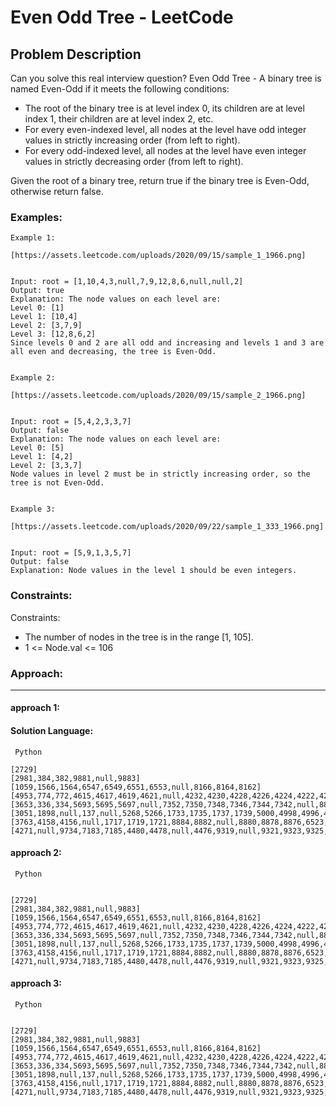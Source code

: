 # Even Odd Tree - LeetCode
  
  ## Problem Description
  
  Can you solve this real interview question? Even Odd Tree - A binary tree is named Even-Odd if it meets the following conditions:

 * The root of the binary tree is at level index 0, its children are at level index 1, their children are at level index 2, etc.
 * For every even-indexed level, all nodes at the level have odd integer values in strictly increasing order (from left to right).
 * For every odd-indexed level, all nodes at the level have even integer values in strictly decreasing order (from left to right).

Given the root of a binary tree, return true if the binary tree is Even-Odd, otherwise return false.
  
  ### Examples:
  ```
  Example 1:

[https://assets.leetcode.com/uploads/2020/09/15/sample_1_1966.png]


Input: root = [1,10,4,3,null,7,9,12,8,6,null,null,2]
Output: true
Explanation: The node values on each level are:
Level 0: [1]
Level 1: [10,4]
Level 2: [3,7,9]
Level 3: [12,8,6,2]
Since levels 0 and 2 are all odd and increasing and levels 1 and 3 are all even and decreasing, the tree is Even-Odd.


Example 2:

[https://assets.leetcode.com/uploads/2020/09/15/sample_2_1966.png]


Input: root = [5,4,2,3,3,7]
Output: false
Explanation: The node values on each level are:
Level 0: [5]
Level 1: [4,2]
Level 2: [3,3,7]
Node values in level 2 must be in strictly increasing order, so the tree is not Even-Odd.


Example 3:

[https://assets.leetcode.com/uploads/2020/09/22/sample_1_333_1966.png]


Input: root = [5,9,1,3,5,7]
Output: false
Explanation: Node values in the level 1 should be even integers.
  ```
  
  ### Constraints:
  
  Constraints:

 * The number of nodes in the tree is in the range [1, 105].
 * 1 <= Node.val <= 106
  
  
  ### Approach:
  ---
  
  #### approach 1:
  

  #### Solution Language:
  ```  Python  ```
  ```
  [2729]
[2981,384,382,9881,null,9883]
[1059,1566,1564,6547,6549,6551,6553,null,8166,8164,8162]
[4953,774,772,4615,4617,4619,4621,null,4232,4230,4228,4226,4224,4222,4220,8651]
[3653,336,334,5693,5695,5697,null,7352,7350,7348,7346,7344,7342,null,8819,null,8821,null,8823,8825,8827,8829,8831,8833]
[3051,1898,null,137,null,5268,5266,1733,1735,1737,1739,5000,4998,4996,4994,4992,4990,4988,4986,2033,2035,2037,2039,2041,2043,2045,2047]
[3763,4158,4156,null,1717,1719,1721,8884,8882,null,8880,8878,8876,6523,6525,6527,6529,6531,6533,6535,6537,6539,6541,4452,null,null,4450,null,4448,4446,null,4444,null,4442,4440,4438,null,4436,4434,4432,4430,null,4428,3747,3749,null,3751,null,3753,3755,null,3757,3759,null,3761,3763,null,null,3765,3767,3769,null,3771,3773,3775,3777,3779,3781,3783,6262,null,6260,6258,6256,null,6254,6252,null,6250,6248,6246,6244,6242,6240,6238,6236,null,null,6234,6232,6230,6228,6226,6224,6222,null,6220,6218,6216,6214,6212,6210,6208,6206,6204,6202,6200,171,173,null,175,177,179,181,null,183,185,187,null,189,191,193,null,null,195,197,null,199]
[4271,null,9734,7183,7185,4480,4478,null,4476,9319,null,9321,9323,9325,9327,9730,9728,9726,9724,null,9722,null,9720,9718,null,8107,8109,8111,null,null,8113,8115,null,8117,8119,8121,null,8123,8125,8476,null,null,8474,8472,8470,8468,8466,null,8464,8462,8460,null,8458,8456,8454,8452,null,8450,8448,3599,3601,null,3603,3605,3607,3609,3611,3613,3615,3617,3619,3621,3623,null,3625,3627,3629,3631,3633,3635,3637,null,3639,3641,3643,3645,null,3647,null,8854,null,8852,8850,8848,null,8846,8844,8842,8840,8838,8836,8834,8832,8830,8828,8826,8824,8822,8820,8818,null,8816,8814,8812,8810,null,8808,8806,8804,8802,null,null,8800,8798,8796,8794,8792,8790,null,null,8788,8786,8784,null,8782,8780,8778,8776,8774,5353,null,5355,5357,null,5359,5361,5363,null,5365,null,5367,5369,5371,5373,5375,null,5377,null,5379,5381,null,5383,null,5385,5387,5389,null,5391,5393,null,5395,5397,5399,5401,5403,null,5405,5407,5409,null,5411,null,5413,null,5415,5417,null,5419,5421,5423,5425,5427,5429,5431,null,null,5433,5435,null,null,5437,5439,5441,5443,5445,5447,5449,5451,5453,5455,5457,5459,5461,5463,null,5465,5467,5469,5471,null,5473,null,480,478,476,474,472,470,468,466,464,462,null,null,460,458,456,454,null,452,450,448,446,444,442,440,null,null,438,null,436,434,432,430,428,426,424,422,420,418,416,414,412,410,null,408,null,406,404,402,400,398,null,396,394,392,390,null,388,386,384,382,380,378,376,null,374,372,370,368,366,364,362,360,358,356,354,352,350,348,346,null,344,342,null,340,338,null,336,334,null,332,330,328,326,324,322,320,null,null,318,null,316,314,312,310,308,306,null,304,302,300,298,null,296,294,null,292,290,288,286,null,284,6693,6695,6697,null,6699,6701,null,6703,null,6705,6707,6709,6711,6713,6715,6717,6719,6721,null,6723,null,6725,6727,6729,6731,6733,6735,6737,6739,6741,6743,null,6745,6747,null,6749,6751,6753,6755,6757,null,6759,6761,null,6763,6765,6767,6769,6771,6773,null,6775,6777,6779,null,6781,6783,6785,null,6787,6789,6791,6793,null,6795,6797,6799,6801,6803,6805,6807,6809,6811,6813,6815,6817,null,6819,null,6821,6823,6825,6827,6829,6831,6833,6835,null,6837,6839,null,6841,6843,6845,null,6847,6849,6851,6853,6855,6857,6859,6861,6863,null,6865,6867,6869,6871,6873,6875,6877,6879,6881,6883,6885,null,6887,6889,null,6891,6893,null,6895,null,6897,6899,6901,6903,6905,6907,6909,6911,6913,6915,6917,6919,6921,6923,6925,null,6927,6929,null,6931,6933,6935,null,null,6937,6939,6941,6943,null,6945,null,6947,null,6949,null,6951,null,6953,null,6955,null,6957,null,6959,null,6961,6963,6965,null,6967,null,null,6969,6971,null,6973,6975,6977,null,null,6979,6981,null,null,6983,6985,6987,6989,6991,6993,6995,6997,6999,222,null,null,220,218,216,214,212,210,208,206,null,204,202,200,null,198,null,196,194,192,190,188,null,null,186,184,182,180,null,178,null,176,174,172,170,168,166,164,162,160,158,156,154,null,152,150,148,146,144,null,142,140,138,136,134,132,null,null,130,128,null,126,124,122,120,118,116,null,114,112,null,110,108,null,106,104,null,102,100,98,96,null,94,92,90,null,88,86,null,null,84,null,82,80,78,76,null,74,72]
  ```
  

 
  #### approach 2: 

 ``` Python``` 
  ```  

 [2729]
[2981,384,382,9881,null,9883]
[1059,1566,1564,6547,6549,6551,6553,null,8166,8164,8162]
[4953,774,772,4615,4617,4619,4621,null,4232,4230,4228,4226,4224,4222,4220,8651]
[3653,336,334,5693,5695,5697,null,7352,7350,7348,7346,7344,7342,null,8819,null,8821,null,8823,8825,8827,8829,8831,8833]
[3051,1898,null,137,null,5268,5266,1733,1735,1737,1739,5000,4998,4996,4994,4992,4990,4988,4986,2033,2035,2037,2039,2041,2043,2045,2047]
[3763,4158,4156,null,1717,1719,1721,8884,8882,null,8880,8878,8876,6523,6525,6527,6529,6531,6533,6535,6537,6539,6541,4452,null,null,4450,null,4448,4446,null,4444,null,4442,4440,4438,null,4436,4434,4432,4430,null,4428,3747,3749,null,3751,null,3753,3755,null,3757,3759,null,3761,3763,null,null,3765,3767,3769,null,3771,3773,3775,3777,3779,3781,3783,6262,null,6260,6258,6256,null,6254,6252,null,6250,6248,6246,6244,6242,6240,6238,6236,null,null,6234,6232,6230,6228,6226,6224,6222,null,6220,6218,6216,6214,6212,6210,6208,6206,6204,6202,6200,171,173,null,175,177,179,181,null,183,185,187,null,189,191,193,null,null,195,197,null,199]
[4271,null,9734,7183,7185,4480,4478,null,4476,9319,null,9321,9323,9325,9327,9730,9728,9726,9724,null,9722,null,9720,9718,null,8107,8109,8111,null,null,8113,8115,null,8117,8119,8121,null,8123,8125,8476,null,null,8474,8472,8470,8468,8466,null,8464,8462,8460,null,8458,8456,8454,8452,null,8450,8448,3599,3601,null,3603,3605,3607,3609,3611,3613,3615,3617,3619,3621,3623,null,3625,3627,3629,3631,3633,3635,3637,null,3639,3641,3643,3645,null,3647,null,8854,null,8852,8850,8848,null,8846,8844,8842,8840,8838,8836,8834,8832,8830,8828,8826,8824,8822,8820,8818,null,8816,8814,8812,8810,null,8808,8806,8804,8802,null,null,8800,8798,8796,8794,8792,8790,null,null,8788,8786,8784,null,8782,8780,8778,8776,8774,5353,null,5355,5357,null,5359,5361,5363,null,5365,null,5367,5369,5371,5373,5375,null,5377,null,5379,5381,null,5383,null,5385,5387,5389,null,5391,5393,null,5395,5397,5399,5401,5403,null,5405,5407,5409,null,5411,null,5413,null,5415,5417,null,5419,5421,5423,5425,5427,5429,5431,null,null,5433,5435,null,null,5437,5439,5441,5443,5445,5447,5449,5451,5453,5455,5457,5459,5461,5463,null,5465,5467,5469,5471,null,5473,null,480,478,476,474,472,470,468,466,464,462,null,null,460,458,456,454,null,452,450,448,446,444,442,440,null,null,438,null,436,434,432,430,428,426,424,422,420,418,416,414,412,410,null,408,null,406,404,402,400,398,null,396,394,392,390,null,388,386,384,382,380,378,376,null,374,372,370,368,366,364,362,360,358,356,354,352,350,348,346,null,344,342,null,340,338,null,336,334,null,332,330,328,326,324,322,320,null,null,318,null,316,314,312,310,308,306,null,304,302,300,298,null,296,294,null,292,290,288,286,null,284,6693,6695,6697,null,6699,6701,null,6703,null,6705,6707,6709,6711,6713,6715,6717,6719,6721,null,6723,null,6725,6727,6729,6731,6733,6735,6737,6739,6741,6743,null,6745,6747,null,6749,6751,6753,6755,6757,null,6759,6761,null,6763,6765,6767,6769,6771,6773,null,6775,6777,6779,null,6781,6783,6785,null,6787,6789,6791,6793,null,6795,6797,6799,6801,6803,6805,6807,6809,6811,6813,6815,6817,null,6819,null,6821,6823,6825,6827,6829,6831,6833,6835,null,6837,6839,null,6841,6843,6845,null,6847,6849,6851,6853,6855,6857,6859,6861,6863,null,6865,6867,6869,6871,6873,6875,6877,6879,6881,6883,6885,null,6887,6889,null,6891,6893,null,6895,null,6897,6899,6901,6903,6905,6907,6909,6911,6913,6915,6917,6919,6921,6923,6925,null,6927,6929,null,6931,6933,6935,null,null,6937,6939,6941,6943,null,6945,null,6947,null,6949,null,6951,null,6953,null,6955,null,6957,null,6959,null,6961,6963,6965,null,6967,null,null,6969,6971,null,6973,6975,6977,null,null,6979,6981,null,null,6983,6985,6987,6989,6991,6993,6995,6997,6999,222,null,null,220,218,216,214,212,210,208,206,null,204,202,200,null,198,null,196,194,192,190,188,null,null,186,184,182,180,null,178,null,176,174,172,170,168,166,164,162,160,158,156,154,null,152,150,148,146,144,null,142,140,138,136,134,132,null,null,130,128,null,126,124,122,120,118,116,null,114,112,null,110,108,null,106,104,null,102,100,98,96,null,94,92,90,null,88,86,null,null,84,null,82,80,78,76,null,74,72] 

 ``` 


 
  #### approach 3: 

 ``` Python``` 
  ```  

 [2729]
[2981,384,382,9881,null,9883]
[1059,1566,1564,6547,6549,6551,6553,null,8166,8164,8162]
[4953,774,772,4615,4617,4619,4621,null,4232,4230,4228,4226,4224,4222,4220,8651]
[3653,336,334,5693,5695,5697,null,7352,7350,7348,7346,7344,7342,null,8819,null,8821,null,8823,8825,8827,8829,8831,8833]
[3051,1898,null,137,null,5268,5266,1733,1735,1737,1739,5000,4998,4996,4994,4992,4990,4988,4986,2033,2035,2037,2039,2041,2043,2045,2047]
[3763,4158,4156,null,1717,1719,1721,8884,8882,null,8880,8878,8876,6523,6525,6527,6529,6531,6533,6535,6537,6539,6541,4452,null,null,4450,null,4448,4446,null,4444,null,4442,4440,4438,null,4436,4434,4432,4430,null,4428,3747,3749,null,3751,null,3753,3755,null,3757,3759,null,3761,3763,null,null,3765,3767,3769,null,3771,3773,3775,3777,3779,3781,3783,6262,null,6260,6258,6256,null,6254,6252,null,6250,6248,6246,6244,6242,6240,6238,6236,null,null,6234,6232,6230,6228,6226,6224,6222,null,6220,6218,6216,6214,6212,6210,6208,6206,6204,6202,6200,171,173,null,175,177,179,181,null,183,185,187,null,189,191,193,null,null,195,197,null,199]
[4271,null,9734,7183,7185,4480,4478,null,4476,9319,null,9321,9323,9325,9327,9730,9728,9726,9724,null,9722,null,9720,9718,null,8107,8109,8111,null,null,8113,8115,null,8117,8119,8121,null,8123,8125,8476,null,null,8474,8472,8470,8468,8466,null,8464,8462,8460,null,8458,8456,8454,8452,null,8450,8448,3599,3601,null,3603,3605,3607,3609,3611,3613,3615,3617,3619,3621,3623,null,3625,3627,3629,3631,3633,3635,3637,null,3639,3641,3643,3645,null,3647,null,8854,null,8852,8850,8848,null,8846,8844,8842,8840,8838,8836,8834,8832,8830,8828,8826,8824,8822,8820,8818,null,8816,8814,8812,8810,null,8808,8806,8804,8802,null,null,8800,8798,8796,8794,8792,8790,null,null,8788,8786,8784,null,8782,8780,8778,8776,8774,5353,null,5355,5357,null,5359,5361,5363,null,5365,null,5367,5369,5371,5373,5375,null,5377,null,5379,5381,null,5383,null,5385,5387,5389,null,5391,5393,null,5395,5397,5399,5401,5403,null,5405,5407,5409,null,5411,null,5413,null,5415,5417,null,5419,5421,5423,5425,5427,5429,5431,null,null,5433,5435,null,null,5437,5439,5441,5443,5445,5447,5449,5451,5453,5455,5457,5459,5461,5463,null,5465,5467,5469,5471,null,5473,null,480,478,476,474,472,470,468,466,464,462,null,null,460,458,456,454,null,452,450,448,446,444,442,440,null,null,438,null,436,434,432,430,428,426,424,422,420,418,416,414,412,410,null,408,null,406,404,402,400,398,null,396,394,392,390,null,388,386,384,382,380,378,376,null,374,372,370,368,366,364,362,360,358,356,354,352,350,348,346,null,344,342,null,340,338,null,336,334,null,332,330,328,326,324,322,320,null,null,318,null,316,314,312,310,308,306,null,304,302,300,298,null,296,294,null,292,290,288,286,null,284,6693,6695,6697,null,6699,6701,null,6703,null,6705,6707,6709,6711,6713,6715,6717,6719,6721,null,6723,null,6725,6727,6729,6731,6733,6735,6737,6739,6741,6743,null,6745,6747,null,6749,6751,6753,6755,6757,null,6759,6761,null,6763,6765,6767,6769,6771,6773,null,6775,6777,6779,null,6781,6783,6785,null,6787,6789,6791,6793,null,6795,6797,6799,6801,6803,6805,6807,6809,6811,6813,6815,6817,null,6819,null,6821,6823,6825,6827,6829,6831,6833,6835,null,6837,6839,null,6841,6843,6845,null,6847,6849,6851,6853,6855,6857,6859,6861,6863,null,6865,6867,6869,6871,6873,6875,6877,6879,6881,6883,6885,null,6887,6889,null,6891,6893,null,6895,null,6897,6899,6901,6903,6905,6907,6909,6911,6913,6915,6917,6919,6921,6923,6925,null,6927,6929,null,6931,6933,6935,null,null,6937,6939,6941,6943,null,6945,null,6947,null,6949,null,6951,null,6953,null,6955,null,6957,null,6959,null,6961,6963,6965,null,6967,null,null,6969,6971,null,6973,6975,6977,null,null,6979,6981,null,null,6983,6985,6987,6989,6991,6993,6995,6997,6999,222,null,null,220,218,216,214,212,210,208,206,null,204,202,200,null,198,null,196,194,192,190,188,null,null,186,184,182,180,null,178,null,176,174,172,170,168,166,164,162,160,158,156,154,null,152,150,148,146,144,null,142,140,138,136,134,132,null,null,130,128,null,126,124,122,120,118,116,null,114,112,null,110,108,null,106,104,null,102,100,98,96,null,94,92,90,null,88,86,null,null,84,null,82,80,78,76,null,74,72] 

 ``` 

